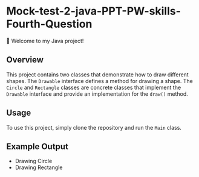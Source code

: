 # Mock-test-2-java-PPT-PW-skills-Fourth-Question

👋 Welcome to my Java project!

## Overview
This project contains two classes that demonstrate how to draw different shapes. The `Drawable` interface defines a method for drawing a shape. The `Circle` and `Rectangle` classes are concrete classes that implement the `Drawable` interface and provide an implementation for the `draw()` method.

## Usage
To use this project, simply clone the repository and run the `Main` class.

## Example Output
- Drawing Circle
- Drawing Rectangle
